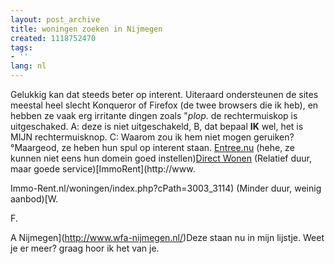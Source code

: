 ```yaml
---
layout: post_archive
title: woningen zoeken in Nijmegen
created: 1118752470
tags:
- ''
lang: nl
---
```

Gelukkig kan dat steeds beter op interent. Uiteraard ondersteunen de sites meestal heel slecht Konqueror of Firefox (de twee browsers die ik heb), en hebben ze vaak erg irritante dingen zoals "*plop*. de rechtermuiskop is uitgeschaked. A: deze is niet uitgeschakeld, B, dat bepaal **IK** wel, het is MIJN rechtermuisknop. C: Waarom zou ik hem niet mogen geruiken?°Maargeod, ze heben hun spul op interent staan. [Entree.nu](http://194.151.44.105/html/actueel_aanbod.asp) (hehe, ze kunnen niet eens hun domein goed instellen)[Direct Wonen](http://www.directwonen.nl/nl/zoeken/zoekresultaten.aspx?searchmode=1&locsearchtype=1&minrooms=1&rent=200&locplaats=1402) (Relatief duur, maar goede service)[ImmoRent](http://www.

Immo-Rent.nl/woningen/index.php?cPath=3003_3114) (Minder duur, weinig aanbod)[W.

F.

A Nijmegen](http://www.wfa-nijmegen.nl/)Deze staan nu in mijn lijstje. Weet je er meer? graag hoor ik het van je. 
